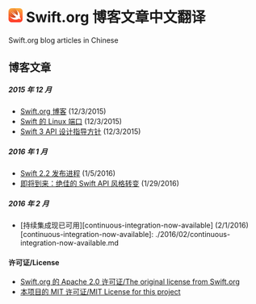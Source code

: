 # <img src="./swift-logo.png" width = "28px"> Swift.org 博客文章中文翻译
Swift.org blog articles in Chinese

## 博客文章

##### 2015 年 12 月
* [Swift.org 博客][welcome] (12/3/2015)
* [Swift 的 Linux 端口][swift-linux-port] (12/3/2015)
* [Swift 3 API 设计指导方针][swift-3-api-design-guidlines] (12/3/2015)

[welcome]: ./2015/12/welcome.md
[swift-linux-port]: ./2015/12/swift-linux-port.md
[swift-3-api-design-guidlines]: ./2015/12/swift-3-api-design-guidelines.md

##### 2016 年 1 月
* [Swift 2.2 发布进程][swift-2.2-release-process] (1/5/2016)
* [即将到来：绝佳的 Swift API 风格转变][its-coming-the-great-swift-api-transformation] (1/29/2016)

[swift-2.2-release-process]: ./2016/01/swift-2.2-release-process.md
[its-coming-the-great-swift-api-transformation]: ./2016/01/its-coming-the-great-swift-api-transformation.md

##### 2016 年 2 月
* [持续集成现已可用][continuous-integration-now-available] (2/1/2016)
[continuous-integration-now-available]: ./2016/02/continuous-integration-now-available.md

#### 许可证/License
* [Swift.org 的 Apache 2.0 许可证/The original license from Swift.org][original-license]
* [本项目的 MIT 许可证/MIT License for this project][license]

[original-license]: ./Swift.org-original-LICENSE
[license]: ./LICENSE
